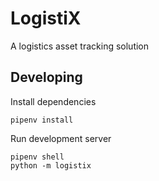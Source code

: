 # LogistiX

A logistics asset tracking solution

## Developing

Install dependencies

```
pipenv install
```

Run development server

```
pipenv shell
python -m logistix
```
